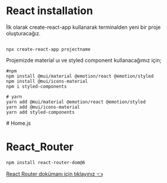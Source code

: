 
# React installation
İlk olarak create-react-app kullanarak terminalden  yeni bir proje oluşturacağız.
```

npx create-react-app projectname
```

Projemizde material uı ve styled component kullanacağımız için;

```
#npm
npm install @mui/material @emotion/react @emotion/styled
npm install @mui/icons-material
npm i styled-components

# yarn
yarn add @mui/material @emotion/react @emotion/styled
yarn add @mui/icons-material
yarn add styled-components
```

# Home.js


# React_Router 
```
npm install react-router-dom@6
```
[React Router dokümanı için tıklayınız 👈](https://reactrouter.com/en/v6.3.0/getting-started/overview)